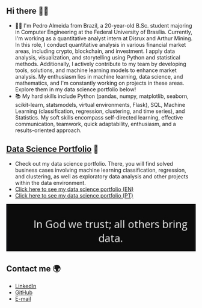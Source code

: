 ## Hi there 🙋🏻

- 👨‍💻 I'm Pedro Almeida from Brazil, a 20-year-old B.Sc. student majoring in Computer Engineering at the Federal University of Brasília. Currently, I'm working as a quantitative analyst intern at Disrux and Arthur Mining. In this role, I conduct quantitative analysis in various financial market areas, including crypto, blockchain, and investment. I apply data analysis, visualization, and storytelling using Python and statistical methods. Additionally, I actively contribute to my team by developing tools, solutions, and machine learning models to enhance market analysis. My enthusiasm lies in machine learning, data science, and mathematics, and I'm constantly working on projects in these areas. Explore them in my data science portfolio below!
- 📚 My hard skills include Python (pandas, numpy, matplotlib, seaborn, scikit-learn, statsmodels, virtual environments, Flask), SQL, Machine Learning (classification, regression, clustering, and time series), and Statistics. My soft skills encompass self-directed learning, effective communication, teamwork, quick adaptability, enthusiasm, and a results-oriented approach.

## [**Data Science Portfolio**](https://github.com/allmeidaapedro/Data-Science-Porfolio) :game_die:

- Check out my data science portfolio. There, you will find solved business cases involving machine learning classification, regression, and clustering, as well as exploratory data analysis and other projects within the data environment.
- [Click here to see my data science portfolio (EN)](https://github.com/allmeidaapedro/Data-Science-Porfolio)
- [Click here to see my data science portfolio (PT)](https://github.com/allmeidaapedro/Portfolio-Ciencia-de-Dados)

<img src="https://github.com/allmeidaapedro/Portfolio-Ciencia-de-Dados/blob/main/images/welcome.jpg">

## Contact me 🌍
* [LinkedIn](https://www.linkedin.com/in/pedro-henrique-almeida-oliveira-77b44b237/)  
* [GitHub](https://github.com/allmeidaapedro)
* [E-mail](pedrooalmeida.net@gmail.com)
